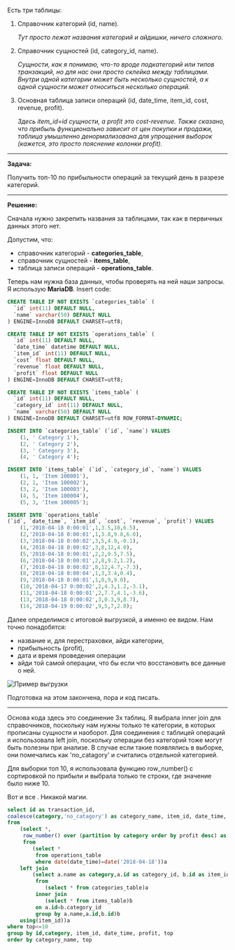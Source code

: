 Есть три таблицы:

1. Справочник категорий (id, name). 

	*Тут просто лежат названия категорий и айдишки, ничего сложного.*

2. Справочник сущностей (id, category_id, name). 

	*Сущности, как я понимаю, что-то вроде подкатегорий или типов транзакций, 
 но для нас они просто склейка между таблицами. Внутри одной категории может быть несколько сущностей, 
 а к одной сущности может относиться несколько операций.*

3. Основная таблица записи операций (id, date_time, item_id, cost, revenue, profit).

	*Здесь item_id=id сущности, а profit это cost-revenue. Также сказано, что прибыль функционально зависит 
 от цен покупки и продажи, таблица умышленно денормализована для упрощения выборок 
 (кажется, это просто пояснение колонки profit).*
 
 * * *

**Задача:**

Получить топ-10 по прибыльности операций за текущий день в разрезе категорий.

* * *

**Решение:**

Сначала нужно закрепить названия за таблицами, так как в первичных данных этого нет.

Допустим, что:

-   справочник категорий - **categories_table**,
-   справочник сущностей - **items_table**,
-   таблица записи операций - **operations_table**.

Теперь нам нужна база данных, чтобы проверять на ней наши запросы. 
Я использую **MariaDB**. Insert code:

```sql
CREATE TABLE IF NOT EXISTS `categories_table` (
  `id` int(11) DEFAULT NULL,
  `name` varchar(50) DEFAULT NULL
) ENGINE=InnoDB DEFAULT CHARSET=utf8;
```

```sql
CREATE TABLE IF NOT EXISTS `operations_table` (
  `id` int(11) DEFAULT NULL,
  `date_time` datetime DEFAULT NULL,
  `item_id` int(11) DEFAULT NULL,
  `cost` float DEFAULT NULL,
  `revenue` float DEFAULT NULL,
  `profit` float DEFAULT NULL
) ENGINE=InnoDB DEFAULT CHARSET=utf8;
```

```sql
CREATE TABLE IF NOT EXISTS `items_table` (
  `id` int(11) DEFAULT NULL,
  `category_id` int(11) DEFAULT NULL,
  `name` varchar(50) DEFAULT NULL
) ENGINE=InnoDB DEFAULT CHARSET=utf8 ROW_FORMAT=DYNAMIC;
```

```sql
INSERT INTO `categories_table` (`id`, `name`) VALUES
	(1, ' Category 1'),
	(2, ' Category 2'),
	(3, ' Category 3'),
 	(4, ' Category 4');
```

```sql
INSERT INTO `items_table` (`id`, `category_id`, `name`) VALUES
	(1, 1, 'Item 100001'),
	(2, 1, 'Item 100002'),
	(3, 2, 'Item 100003'),
  	(4, 5, 'Item 100004'),
  	(5, 3, 'Item 100005');
```

```sql
INSERT INTO `operations_table` 
(`id`, `date_time`, `item_id`, `cost`, `revenue`, `profit`) VALUES
	(1,'2018-04-18 0:00:01',1,3.5,10,6.5),
	(2,'2018-04-18 0:00:01',1,3.8,9.8,6.0),
  	(3,'2018-04-18 0:00:02',3,5,4.9,-0.1),
  	(4,'2018-04-18 0:00:02',3,8,12,4.0),
  	(5,'2018-04-18 0:00:01',2,2,9.5,7.5),
  	(6,'2018-04-18 0:00:01',2,8,9.2,1.2),
  	(7,'2018-04-18 0:00:02',8,12,4.7,-7.3),
  	(8,'2018-04-18 0:00:04',1,3,3.4,0.4),
  	(9,'2018-04-18 0:00:01',1,0,9,9.0),
  	(10,'2018-04-17 0:00:02',2,4.3,1.2,-3.1),
  	(11,'2018-04-18 0:00:01',2,7.7,4.1,-3.6),
  	(13,'2018-04-18 0:00:02',3,0.3,9,8.7),
  	(14,'2018-04-19 0:00:02',9,5,7,2.0);

```
Далее определимся с итоговой выгрузкой, а именно ее видом. 
Нам точно понадобятся:

-   название и, для перестраховки, айди категории, 
-   прибыльность (profit), 
-   дата и время проведения операции 
-   айди той самой операции, что бы если что восстановить все данные о ней.
    
![Пример выгрузки](https://lh6.googleusercontent.com/bvlJdIA8RxZnflolLlY3ZG2lrBthn8VZVxCwG9jI9Fz4tTT6Pv4LmNZUrkRKj5nXJ1qjyqAzc3G16JghSCmi6GCjeHcZTQiqXMszDC17i6R2fKmdXsiUXHEF7BXA2ck_hseqSr2C)

Подготовка на этом закончена, пора и код писать.

* * *

Основа кода здесь это соединение 3х таблиц. Я выбрала inner join для справочников, 
поскольку нам нужны только те категории, в которых прописаны сущности и наоборот. 
Для соединения с таблицей операций я использовала left join, поскольку 
операции без категорий тоже могут быть полезны при анализе. 
В случае если такие появлялись в выборке, они помечались как 'no_catagory' и считались отдельной категорией.

Для выборки топ 10, я использовала функцию row_number() с сортировкой по прибыли и 
выбрала только те строки, где значение было ниже 10.

Вот и все . Никакой магии.

```sql
select id as transaction_id, 
coalesce(category,'no_catagory') as category_name, item_id, date_time, profit, top
from 
	(select *,
	 row_number() over (partition by category order by profit desc) as top
	 from
	 	(select *
		 from operations_table
		 where date(date_time)=date('2018-04-18'))a
	left join
		(select a.name as category,a.id as category_id, b.id as item_id 
		 from 
		 	(select * from categories_table)a
		 inner join
			(select * from items_table)b
		 on a.id=b.category_id
		 group by a.name,a.id,b.id)b
	using(item_id))a 
where top<=10
group by id,category, item_id, date_time, profit, top
order by category_name, top

```
